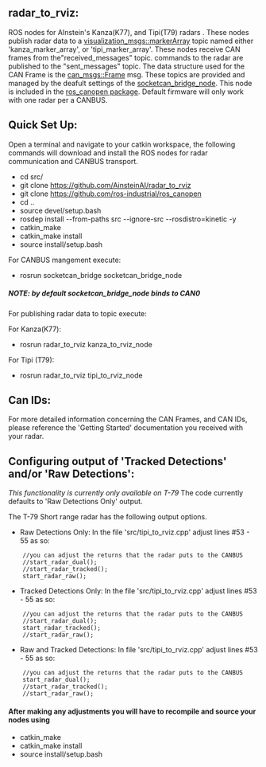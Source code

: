 ## radar_to_rviz:
ROS nodes for AInstein's Kanza(K77), and Tipi(T79) radars .  These nodes publish radar data to a [visualization_msgs::markerArray](http://docs.ros.org/api/visualization_msgs/html/msg/MarkerArray.html) topic named either 'kanza_marker_array', or 'tipi_marker_array'. These nodes receive CAN frames from the"received_messages" topic. commands to the radar are published to the "sent_messages" topic.  The data structure used for the CAN Frame is the [can_msgs::Frame](http://docs.ros.org/api/can_msgs/html/msg/Frame.html) msg. These topics are provided and managed by the deafult settings of the [socketcan_bridge_node](http://wiki.ros.org/socketcan_bridge?distro=lunar). This node is included in the [ros_canopen package](http://wiki.ros.org/ros_canopen?distro=lunar).  Default firmware will only work with one radar per a CANBUS.

## Quick Set Up:
Open a terminal and navigate to your catkin workspace, the following commands will download and install the ROS nodes for radar communication and CANBUS transport.


- cd src/
- git clone https://github.com/AinsteinAI/radar_to_rviz
- git clone https://github.com/ros-industrial/ros_canopen
- cd ..
- source devel/setup.bash
- rosdep install --from-paths src --ignore-src --rosdistro=kinetic -y
- catkin_make
- catkin_make install
- source install/setup.bash


For CANBUS mangement execute:

- rosrun socketcan_bridge socketcan_bridge_node
##### NOTE: by default socketcan_bridge_node binds to CAN0


For publishing radar data to topic execute:

For Kanza(K77):
- rosrun radar_to_rviz kanza_to_rviz_node

For Tipi (T79):
- rosrun radar_to_rviz tipi_to_rviz_node

## Can IDs:

For more detailed information concerning the CAN Frames, and CAN IDs, please reference the 'Getting Started' documentation you received with your radar.

## Configuring output of 'Tracked Detections' and/or 'Raw Detections':
*This functionality is currently only available on T-79* 
The code currently defaults to 'Raw Detections Only' output.

The T-79 Short range radar has the following output options.

- Raw Detections Only:  In the file 'src/tipi_to_rviz.cpp' adjust lines #53 - 55 as so:
```
    //you can adjust the returns that the radar puts to the CANBUS
    //start_radar_dual();
    //start_radar_tracked();
    start_radar_raw();
```

- Tracked Detections Only: In the file 'src/tipi_to_rviz.cpp' adjust lines #53 - 55 as so:
```
    //you can adjust the returns that the radar puts to the CANBUS
    //start_radar_dual();
    start_radar_tracked();
    //start_radar_raw();
```

- Raw and Tracked Detections: In file 'src/tipi_to_rviz.cpp' adjust lines #53 - 55 as so:
```
    //you can adjust the returns that the radar puts to the CANBUS
    start_radar_dual();
    //start_radar_tracked();
    //start_radar_raw();
```

#### After making any adjustments you will have to recompile and source your nodes using 
- catkin_make
- catkin_make install
- source install/setup.bash


